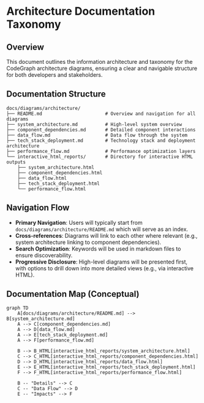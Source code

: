 # Architecture Documentation Taxonomy

## Overview

This document outlines the information architecture and taxonomy for the CodeGraph architecture diagrams, ensuring a clear and navigable structure for both developers and stakeholders.

## Documentation Structure

```
docs/diagrams/architecture/
├── README.md                       # Overview and navigation for all diagrams
├── system_architecture.md          # High-level system overview
├── component_dependencies.md       # Detailed component interactions
├── data_flow.md                    # Data flow through the system
├── tech_stack_deployment.md        # Technology stack and deployment architecture
├── performance_flow.md             # Performance optimization layers
└── interactive_html_reports/       # Directory for interactive HTML outputs
    ├── system_architecture.html
    ├── component_dependencies.html
    ├── data_flow.html
    ├── tech_stack_deployment.html
    └── performance_flow.html
```

## Navigation Flow

- **Primary Navigation**: Users will typically start from `docs/diagrams/architecture/README.md` which will serve as an index.
- **Cross-references**: Diagrams will link to each other where relevant (e.g., system architecture linking to component dependencies).
- **Search Optimization**: Keywords will be used in markdown files to ensure discoverability.
- **Progressive Disclosure**: High-level diagrams will be presented first, with options to drill down into more detailed views (e.g., via interactive HTML).

## Documentation Map (Conceptual)

```mermaid
graph TD
    A[docs/diagrams/architecture/README.md] --> B[system_architecture.md]
    A --> C[component_dependencies.md]
    A --> D[data_flow.md]
    A --> E[tech_stack_deployment.md]
    A --> F[performance_flow.md]

    B --> B_HTML[interactive_html_reports/system_architecture.html]
    C --> C_HTML[interactive_html_reports/component_dependencies.html]
    D --> D_HTML[interactive_html_reports/data_flow.html]
    E --> E_HTML[interactive_html_reports/tech_stack_deployment.html]
    F --> F_HTML[interactive_html_reports/performance_flow.html]

    B -- "Details" --> C
    C -- "Data Flow" --> D
    E -- "Impacts" --> F
```
